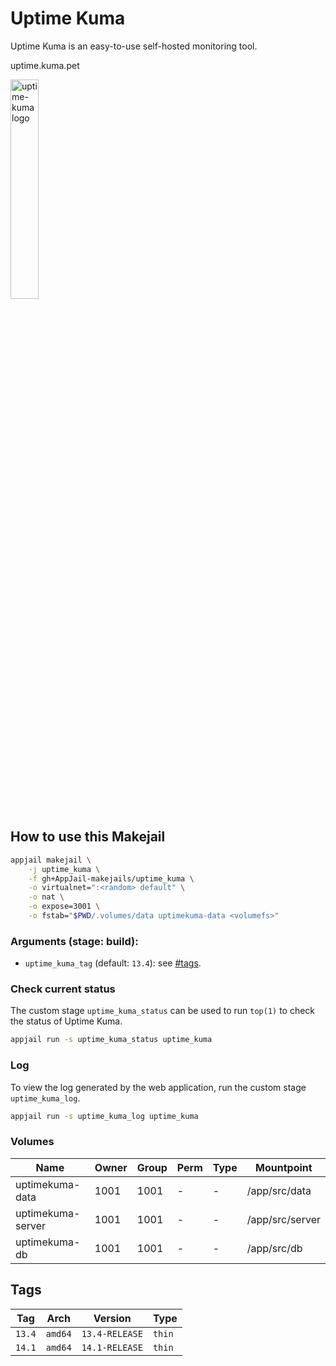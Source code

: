# Uptime Kuma

Uptime Kuma is an easy-to-use self-hosted monitoring tool.

uptime.kuma.pet

<img src="https://uptime.kuma.pet/img/icon.svg" alt="uptime-kuma logo" width="30%" height="auto">

## How to use this Makejail

```sh
appjail makejail \
    -j uptime_kuma \
    -f gh+AppJail-makejails/uptime_kuma \
    -o virtualnet=":<random> default" \
    -o nat \
    -o expose=3001 \
    -o fstab="$PWD/.volumes/data uptimekuma-data <volumefs>"
```

### Arguments (stage: build):

* `uptime_kuma_tag` (default: `13.4`): see [#tags](#tags).

### Check current status

The custom stage `uptime_kuma_status` can be used to run `top(1)` to check the status of Uptime Kuma.

```sh
appjail run -s uptime_kuma_status uptime_kuma
```

### Log

To view the log generated by the web application, run the custom stage `uptime_kuma_log`.

```sh
appjail run -s uptime_kuma_log uptime_kuma
```

### Volumes

| Name              | Owner | Group | Perm | Type | Mountpoint      |
| ----------------- | ----- | ----- | ---- | ---- | --------------- |
| uptimekuma-data   | 1001  | 1001  |  -   |  -   | /app/src/data   |
| uptimekuma-server | 1001  | 1001  |  -   |  -   | /app/src/server |
| uptimekuma-db     | 1001  | 1001  |  -   |  -   | /app/src/db     |

## Tags

| Tag    | Arch    | Version        | Type   |
| ------ | ------- | -------------- | ------ |
| `13.4` | `amd64` | `13.4-RELEASE` | `thin` |
| `14.1` | `amd64` | `14.1-RELEASE` | `thin` |
